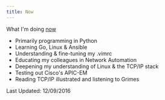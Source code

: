 ```yaml
---
title: Now
---
```


What I'm doing [now][ds]

- Primarily programming in Python
- Learning Go, Linux & Ansible
- Understanding & fine-tuning my .vimrc
- Educating my colleagues in Network Automation
- Deepening my understanding of Linux & the TCP/IP stack
- Testing out Cisco's APIC-EM
- Reading TCP/IP illustrated and listening to Grimes

Last Updated: 12/09/2016

[ds]: https://sivers.org/now

